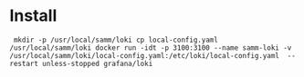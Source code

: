 # Install

`
mkdir -p /usr/local/samm/loki
cp local-config.yaml /usr/local/samm/loki
docker run -idt -p 3100:3100 --name samm-loki -v /usr/local/samm/loki/local-config.yaml:/etc/loki/local-config.yaml  --restart unless-stopped grafana/loki`
